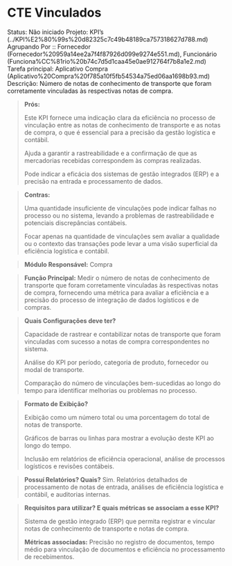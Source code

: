 # CTE Vinculados

Status: Não iniciado
Projeto: KPI’s (../KPI%E2%80%99s%20d82325c7c49b48189ca757318627d788.md)
Agrupando Por :: Fornecedor (Fornecedor%20959a14ee2a7f4f87926d099e9274e551.md), Funcionário (Funciona%CC%81rio%20b74c7d5d1caa45e0ae912764f7b8a1e2.md)
Tarefa principal: Aplicativo Compra (Aplicativo%20Compra%20f785a10f5fb54534a75ed06aa1698b93.md)
Descrição: Número de notas de conhecimento de transporte que foram corretamente vinculadas às respectivas notas de compra.

> **Prós:**
> 
> 
> Este KPI fornece uma indicação clara da eficiência no processo de vinculação entre as notas de conhecimento de transporte e as notas de compra, o que é essencial para a precisão da gestão logística e contábil.
> 
> Ajuda a garantir a rastreabilidade e a confirmação de que as mercadorias recebidas correspondem às compras realizadas.
> 
> Pode indicar a eficácia dos sistemas de gestão integrados (ERP) e a precisão na entrada e processamento de dados.
> 

> **Contras:**
> 
> 
> Uma quantidade insuficiente de vinculações pode indicar falhas no processo ou no sistema, levando a problemas de rastreabilidade e potenciais discrepâncias contábeis.
> 
> Focar apenas na quantidade de vinculações sem avaliar a qualidade ou o contexto das transações pode levar a uma visão superficial da eficiência logística e contábil.
> 

> **Módulo Responsável:**
Compra
> 

> **Função Principal:**
Medir o número de notas de conhecimento de transporte que foram corretamente vinculadas às respectivas notas de compra, fornecendo uma métrica para avaliar a eficiência e a precisão do processo de integração de dados logísticos e de compras.
> 

> **Quais Configurações deve ter?**
> 
> 
> Capacidade de rastrear e contabilizar notas de transporte que foram vinculadas com sucesso a notas de compra correspondentes no sistema.
> 
> Análise do KPI por período, categoria de produto, fornecedor ou modal de transporte.
> 
> Comparação do número de vinculações bem-sucedidas ao longo do tempo para identificar melhorias ou problemas no processo.
> 

> **Formato de Exibição?**
> 
> 
> Exibição como um número total ou uma porcentagem do total de notas de transporte.
> 
> Gráficos de barras ou linhas para mostrar a evolução deste KPI ao longo do tempo.
> 
> Inclusão em relatórios de eficiência operacional, análise de processos logísticos e revisões contábeis.
> 

> **Possuí Relatórios? Quais?**
Sim. Relatórios detalhados de processamento de notas de entrada, análises de eficiência logística e contábil, e auditorias internas.
> 

> **Requisitos para utilizar? E quais métricas se associam a esse KPI?**
> 
> 
> Sistema de gestão integrado (ERP) que permita registrar e vincular notas de conhecimento de transporte e notas de compra.
> 
> **Métricas associadas:**
> Precisão no registro de documentos, tempo médio para vinculação de documentos e eficiência no processamento de recebimentos.
>